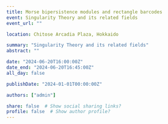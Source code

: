 ```yaml
---
title: Morse bipersistence modules and rectangle barcodes
event: Singularity Theory and its related fields
event_url: ""

location: Chitose Arcadia Plaza, Hokkaido

summary: "Singularity Theory and its related fields"
abstract: ""

date: "2024-06-20T16:00:00Z"
date_end: "2024-06-20T16:45:00Z"
all_day: false

publishDate: "2024-01-01T00:00:00Z"

authors: ["admin"]

share: false  # Show social sharing links?
profile: false  # Show author profile?
---
```

